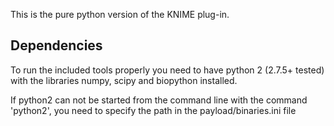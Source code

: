 This is the pure python version of the KNIME plug-in.

Dependencies
----

To run the included tools properly you need to have python 2 (2.7.5+ tested) with the libraries numpy, scipy and biopython installed.

If python2 can not be started from the command line with the command 'python2', you need to specify the path in the payload/binaries.ini file